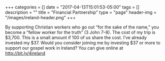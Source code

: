 +++
categories = []
date = "2017-04-13T15:01:53-05:00"
tags = []
description = ""
title = "Financial Partnership"
type = "page"
header-img = "/images/ireland-header.png"
+++

By supporting Christian workers who go out “for the sake of the name,” you become a “fellow worker for the truth” (3 John 7–8). The cost of my trip is $3,700. This is a small amount if 100 of us share the cost. I’ve already invested my $37. Would you consider joining me by investing $37 or more to support our gospel work in Ireland? You can give online at http://bit.ly/4ireland
